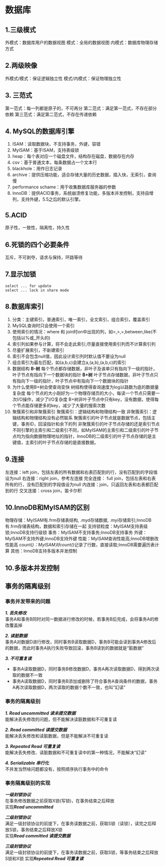 # 数据库
## 1.三级模式
外模式：数据库用户的数据视图
模式：全局的数据视图
内模式：数据库物理存储方式

## 2.两级映像
外模式/模式：保证逻辑独立性
模式/内模式：保证物理独立性

## 3. 三范式
第一范式：每一列都是原子的，不可再分
第二范式：满足第一范式，不存在部分依赖
第三范式：满足第二范式，不存在传递依赖

## 4. MySQL的数据库引擎
1. ISAM：读取数据块，不支持事务，外键，容错
2. MyISAM：基于ISAM，支持表级锁
3. heap：每个表对应一个磁盘文件，结构存在磁盘，数据存在内存
4. csv：基于普通文本，每条数据占一个文本行
5. blackhole：用作日志记录
6. archive：提供压缩功能，适合存储大量的历史数据，插入快，无索引，查询慢
7. performance schame：用于收集数据库服务器的参数
8. InnoDB：提供ACID事务，系统崩溃修复功能，多版本并发控制，支持自增列，支持外键，5.5之后的默认引擎。

## 5.ACID
原子性，一致性，隔离性，持久性

## 6.死锁的四个必要条件
互斥，不可剥夺，请求与保持，环路等待

## 7.显示加锁
```
select ... for update
select ... lock in share mode
```

## 8.数据库索引
1. 分类：主键索引，普通索引，唯一索引，全文索引，组合索引，覆盖索引
2. MySQL查询时只会使用一个索引
3. 使用索引的情况：where 和 join时on中出现的列，如<,>,=,between,like(不包括以%或_开头的)
4. 索引列如果参与计算，将不会走此索引;尽量直接使用索引列而不计算索引列
5. 尽量扩展索引，不新建索引
6. 索引不会包含null值，因此设计索引列时默认值不要设为null
7. 组合索引为最左匹配，如(a,b,c)会建立a,(a,b),(a,b,c)的索引
8. 数据结构
    **B-树**
    每个节点都存储数据，非叶子及诶单只有指向下一级的指针，叶子节点有指向下一个数据块的指针
    **B+树**
    叶子节点存储数据，非叶子节点只有指向下一级的指针，叶子节点中有指向下一个数据块的指针
9. 为什么使用B+树会使查询变快
    树结构使得查询速度为log以路数为底的数据量复杂度
    每个节点的大小刚好为一个物理存储页的大小，每读一个节点只需要一次I/O操作，减少了I/O复杂度
    B+树非叶子节点中只有key，没有数据，使得每个节点能存储更多的key，减少了大量的搜索次数
10. 聚簇索引和非聚簇索引
    聚簇索引：逻辑结构和物理结构一致
    非聚簇索引：逻辑结构和物理结构没有必然联系
    聚簇索引的叶子节点就是数据节点，包括主键，事务ID，回滚指针和余下的列
    非聚簇索引的叶子节点存储的还是索引节点
    不同引擎的主索引和二级索引不同，如MyISAM的主索引和二级索引的叶子节点均为指向数据物理地址的指针，InnoDB的二级索引的叶子节点存储的是主键值，主索引的叶子节点存储的是直接数据。

## 9.连接
左连接：left join，包括左表的所有数据和右表匹配到的行，没有匹配到的字段值设为null
右连接：right join，参考左连接
完全连接： full join，包括左表和右表所有的行，没有匹配到的字段值设为null
内连接：join，只返回左表和右表都匹配到的行
交叉连接：cross join，笛卡尔积

## 10.InnoDB和MyISAM的区别
物理存储：MyISAM有.frm存储表结构, .myd存储数据, .myi存储索引;InnoDB有.frm存储表结构，数据和索引存储在一起
支持锁粒度：MyISAM支持表级锁;InnoDB支持行级锁
事务：MyISAM不支持事务;InnoDB支持事务
外键：MyISAM不支持外键;InnoDB支持外键
性能：MyISAM查询性能高;InnoDB增删改性能高
count(*)：MyISAM对count(*)记录了行数，直接读取;InnoDB需要遍历表计算
其他：InnoDB支持多版本并发控制

## 10.多版本并发控制
 

## 事务的隔离级别

### 事务并发带来的问题

***1. 丢失修改***  
事务A和事务B同时对同一数据进行修改的时候，若事务B后完成，会将事务A的修改覆盖掉  
  
***2. 读脏数据***  
事务A对数据D进行修改，同时事务B读取数据D，事务B可能会读到事务A修改后的数据，而此时事务A执行失败导致回滚，事务B读到的数据就是“脏数据”    

***3. 不可重复读***  
 * 事务A读取数据D，同时事务B修改数据D，事务A再次读取数据D，得到两次读取的数据不一致
 * 事务A读取数据D，同时事务B添加或删除了符合事务A查询条件的数据，事务A再次读取数据D，两次读取的数据个数不一致，也叫“幻读”
 
 
### 事务的隔离级别

***1. Read uncommitted 读未提交数据***  
能解决丢失修改的问题，但不能解决读脏数据和不可重复读

***2. Read committed 读提交数据***  
能解决丢失修改和读脏数据，但是不能解决不可重复读

***3. Repeated Read 可重复读***  
能解决丢失修改、读脏数据和不可重复读中的第一种情况，不能解决“幻读”

***4. Serializable 串行化***  
不并发当然啥问题都没有，按照顺序执行事务中的命令

### 事务隔离级别的实现

***一级封锁协议***  
在事务修改数据之前获取X锁(写锁)，在事务结束之后释放  
实现***Read uncommitted***

***二级封锁协议***  
满足一级封锁协议的前提下，在事务读数据之前，获取S锁（读锁），读完之后释放S锁，事务结束之后释放X锁  
实现***Read committed 读提交数据***

***三级封锁协议***  
满足一级封锁协议的前提下，在事务读数据之前，获取S锁，等事务结束之后释放S锁和X锁
实现***Repeated Read 可重复读***
